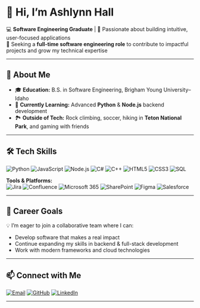 # 👋 Hi, I’m Ashlynn Hall  

💻 **Software Engineering Graduate** | 🚀 Passionate about building intuitive, user-focused applications  
🎯 Seeking a **full-time software engineering role** to contribute to impactful projects and grow my technical expertise  

---

## 📖 About Me  
- 🎓 **Education:** B.S. in Software Engineering, Brigham Young University–Idaho  
- 🌱 **Currently Learning:** Advanced **Python** & **Node.js** backend development  
- 🏞️ **Outside of Tech:** Rock climbing, soccer, hiking in **Teton National Park**, and gaming with friends  

---

## 🛠️ Tech Skills  

![Python](https://img.shields.io/badge/Python-3776AB?logo=python&logoColor=white)
![JavaScript](https://img.shields.io/badge/JavaScript-F7DF1E?logo=javascript&logoColor=black)
![Node.js](https://img.shields.io/badge/Node.js-339933?logo=node.js&logoColor=white)
![C#](https://img.shields.io/badge/C%23-239120?logo=c-sharp&logoColor=white)
![C++](https://img.shields.io/badge/C++-00599C?logo=cplusplus&logoColor=white)
![HTML5](https://img.shields.io/badge/HTML5-E34F26?logo=html5&logoColor=white)
![CSS3](https://img.shields.io/badge/CSS3-1572B6?logo=css3&logoColor=white)
![SQL](https://img.shields.io/badge/SQL-4479A1?logo=postgresql&logoColor=white)

**Tools & Platforms:**  
![Jira](https://img.shields.io/badge/Jira-0052CC?logo=jira&logoColor=white)
![Confluence](https://img.shields.io/badge/Confluence-172B4D?logo=confluence&logoColor=white)
![Microsoft 365](https://img.shields.io/badge/Microsoft%20365-D83B01?logo=microsoftoffice&logoColor=white)
![SharePoint](https://img.shields.io/badge/SharePoint-0078D4?logo=microsoftsharepoint&logoColor=white)
![Figma](https://img.shields.io/badge/Figma-F24E1E?logo=figma&logoColor=white)
![Salesforce](https://img.shields.io/badge/Salesforce-00A1E0?logo=salesforce&logoColor=white)

---

## 📌 Career Goals  
💡 I’m eager to join a collaborative team where I can:  
- Develop software that makes a real impact  
- Continue expanding my skills in backend & full-stack development  
- Work with modern frameworks and cloud technologies  

---

## 📫 Connect with Me  

[![Email](https://img.shields.io/badge/Email-hall.ash9%40gmail.com-red?logo=gmail&logoColor=white)](mailto:hall.ash9@gmail.com)
[![GitHub](https://img.shields.io/badge/GitHub-AshlynnHall-181717?logo=github&logoColor=white)](https://github.com/AshlynnHall)
[![LinkedIn](https://img.shields.io/badge/LinkedIn-Profile-blue?logo=linkedin&logoColor=white)](https://www.linkedin.com/in/ashlynnhall/)

---

<!---
AshlynnHall/AshlynnHall is a ✨ special ✨ repository because its `README.md` (this file) appears on your GitHub profile.
You can click the Preview link to take a look at your changes.
--->
